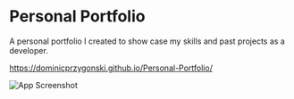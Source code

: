 
# Personal Portfolio

A personal portfolio I created to show case my skills and past projects as a developer.

https://dominicprzygonski.github.io/Personal-Portfolio/



![App Screenshot](https://drive.google.com/uc?id=1jeH4NGNUx646ynusN9asBAC-FFCD2nL2)

